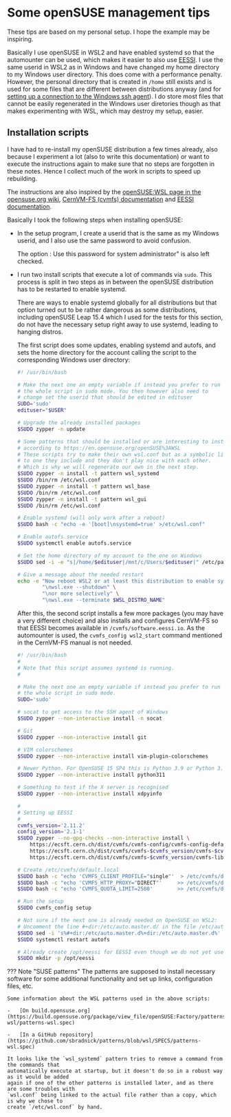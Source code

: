 # Some openSUSE management tips

These tips are based on my personal setup. I hope the example may be inspiring.

Basically I use openSUSE in WSL2 and have enabled systemd so that the automounter can be used,
which makes it easier to also use [EESSI](https://EESSI.io). I use the same userid in WSL2
as in Windows and have changed my home directory to my Windows user directory. This does come
with a performance penalty. However, the personal directory that is created in `/home` still 
exists and is used for some files that are different between distributions anyway
(and for [setting up a connection to the Windows ssh agent](../../5_Issues/5_01_SSH_key_management/#using-the-windows-ssh-agent)).
I do store most files that cannot be easily regenerated in the Windows user diretories
though as that makes experimenting with WSL, which may destroy my setup, easier.

## Installation scripts

I have had to re-install my openSUSE distribution a few times already, also because I 
experiment a lot (also to write this documentation) or want to execute the instructions
again to make sure that no steps are forgotten in these notes. Hence I collect much of the
work in scripts to speed up rebuilding.

The instructions are also inspired by the
[openSUSE:WSL page in the opensuse.org wiki](https://en.opensuse.org/openSUSE%3AWSL),
[CernVM-FS (cvmfs) documentation](https://cvmfs.readthedocs.io/en/stable/cpt-quickstart.html)
and [EESSI documentation](https://www.eessi.io/docs/).

Basically I took the following steps when installing openSUSE:

-   In the setup program, I create a userid that is the same as my Windows userid,
    and I also use the same password to avoid confusion. 

    The option : Use this password for system administrator" is also left checked.

-   I run two install scripts that execute a lot of commands via `sudo`. This process is
    split in two steps as in between the openSUSE distribution has to be restarted to
    enable systemd.

    There are ways to enable systemd globally for all distributions but that option turned
    out to be rather dangerous as some distributions, including openSUSE Leap 15.4 which I
    used for the tests for this section, do not have the necessary setup right away to use
    systemd, leading to hanging distros.

    The first script does some updates, enabling systemd and autofs, and sets the home directory
    for the account calling the script to the corresponding Windows user directory:

    ``` bash
    #! /usr/bin/bash

    # Make the next one an empty variable if instead you prefer to run
    # the whole script in sudo mode. You then however also need to
    # change set the userid that should be edited in edituser
    SUDO='sudo'
    edituser="$USER"

    # Upgrade the already installed packages
    $SUDO zypper -n update

    # Some patterns that should be installed or are interesting to install
    # according to https://en.opensuse.org/openSUSE%3AWSL
    # These scripts try to make their own wsl.conf but as a symbolic link
    # to one they include and they don't play nice with each other.
    # Which is why we will regenerate our own in the next step.
    $SUDO zypper -n install -t pattern wsl_systemd
    $SUDO /bin/rm /etc/wsl.conf
    $SUDO zypper -n install -t pattern wsl_base
    $SUDO /bin/rm /etc/wsl.conf
    $SUDO zypper -n install -t pattern wsl_gui
    $SUDO /bin/rm /etc/wsl.conf

    # Enable systemd (will only work after a reboot)
    $SUDO bash -c "echo -e '[boot]\nsystemd=true' >/etc/wsl.conf"

    # Enable autofs.service
    $SUDO systemctl enable autofs.service

    # Set the home directory of my account to the one on Windows
    $SUDO sed -i -e "s|/home/$edituser|/mnt/c/Users/$edituser|" /etc/passwd

    # Give a message about the needed restart
    echo -e "Now reboot WSL2 or at least this distribution to enable systemd, e.g.," \
            "\nwsl.exe --shutdown" \
            "\nor more selectively" \
            "\nwsl.exe --terminate $WSL_DISTRO_NAME"

    ```

    After this, the second script installs a few more packages (you may have a very different
    choice) and also installs and configures CernVM-FS so that EESSI becomes available in
    `/cvmfs/software.eessi.io`. As the automounter is used, the `cvmfs_config wsl2_start`
    command mentioned in the CernVM-FS manual is not needed.

    ``` bash
    #! /usr/bin/bash
    #
    # Note that this script assumes systemd is running.
    #

    # Make the next one an empty variable if instead you prefer to run
    # the whole script in sudo mode. 
    SUDO='sudo'

    # socat to get access to the SSH agent of Windows
    $SUDO zypper --non-interactive install -n socat

    # Git
    $SUDO zypper --non-interactive install git

    # VIM colorschemes
    $SUDO zypper --non-interactive install vim-plugin-colorschemes

    # Newer Python. For OpenSUSE 15 SP4 this is Python 3.9 or Python 3.11
    $SUDO zypper --non-interactive install python311

    # Something to test if the X server is recognised
    $SUDO zypper --non-interactive install xdpyinfo

    #
    # Setting up EESSI
    #
    cvmfs_version='2.11.2'
    config_version='2.1-1'
    $SUDO zypper --no-gpg-checks --non-interactive install \
        https://ecsft.cern.ch/dist/cvmfs/cvmfs-config/cvmfs-config-default-$config_version.noarch.rpm \
        https://ecsft.cern.ch/dist/cvmfs/cvmfs-$cvmfs_version/cvmfs-$cvmfs_version-1.sle15.x86_64.rpm \
        https://ecsft.cern.ch/dist/cvmfs/cvmfs-$cvmfs_version/cvmfs-libs-$cvmfs_version-1.sle15.x86_64.rpm

    # Create /etc/cvmfs/default.local
    $SUDO bash -c "echo 'CVMFS_CLIENT_PROFILE="single"'  > /etc/cvmfs/default.local"
    $SUDO bash -c "echo 'CVMFS_HTTP_PROXY="DIRECT"'     >> /etc/cvmfs/default.local"
    $SUDO bash -c "echo 'CVMFS_QUOTA_LIMIT=2500'        >> /etc/cvmfs/default.local"

    # Run the setup
    $SUDO cvmfs_config setup

    # Not sure if the next one is already needed on OpenSUSE on WSL2:
    # Uncomment the line #+dir:/etc/auto.master.d/ in the file /etc/auto.master
    $SUDO sed -i 's%#+dir:/etc/auto.master.d%+dir:/etc/auto.master.d%' /etc/auto.master
    $SUDO systemctl restart autofs

    # Already create /opt/eessi for EESSI even though we do not yet use it
    $SUDO mkdir -p /opt/eessi
    ```

??? Note "SUSE patterns"
    The patterns are supposed to install necessary software for some additional functionality and
    set up links, configuration files, etc. 

    Some information about the WSL patterns used in the above scripts:

    -   [On build.opensuse.org](https://build.opensuse.org/package/view_file/openSUSE:Factory/patterns-wsl/patterns-wsl.spec)

    -   [In a GitHub repository](https://github.com/sbradnick/patterns/blob/wsl/SPECS/patterns-wsl.spec)

    It looks like the `wsl_systemd` pattern tries to remove a command from the commands that
    automatically execute at startup, but it doesn't do so in a robust way as it would be added
    again if one of the other patterns is installed later, and as there are some troubles with
    `wsl.conf` being linked to the actual file rather than a copy, which is why we chose to
    create `/etc/wsl.conf` by hand.
